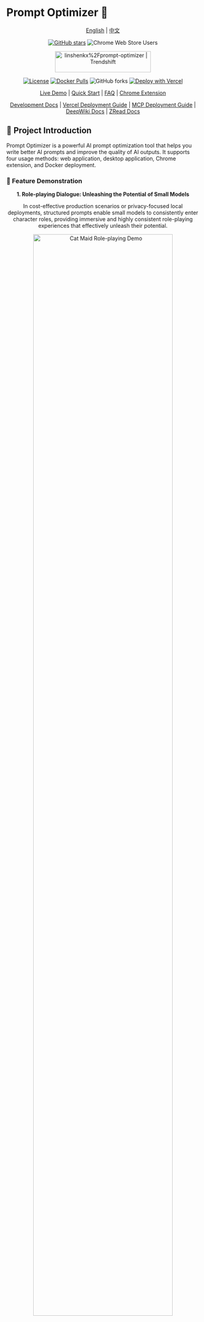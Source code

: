 # Prompt Optimizer 🚀

<div align="center">

[English](README_EN.md) | [中文](README.md)

[![GitHub stars](https://img.shields.io/github/stars/linshenkx/prompt-optimizer)](https://github.com/linshenkx/prompt-optimizer/stargazers)
![Chrome Web Store Users](https://img.shields.io/chrome-web-store/users/cakkkhboolfnadechdlgdcnjammejlna?style=flat&label=Chrome%20Users&link=https%3A%2F%2Fchromewebstore.google.com%2Fdetail%2F%25E6%258F%2590%25E7%25A4%25BA%25E8%25AF%258D%25E4%25BC%2598%25E5%258C%2596%25E5%2599%25A8%2Fcakkkhboolfnadechdlgdcnjammejlna)

<a href="https://trendshift.io/repositories/13813" target="_blank"><img src="https://trendshift.io/api/badge/repositories/13813" alt="linshenkx%2Fprompt-optimizer | Trendshift" style="width: 250px; height: 55px;" width="250" height="55"/></a>

[![License](https://img.shields.io/badge/license-AGPL--3.0-blue.svg)](LICENSE)
[![Docker Pulls](https://img.shields.io/docker/pulls/linshen/prompt-optimizer)](https://hub.docker.com/r/linshen/prompt-optimizer)
![GitHub forks](https://img.shields.io/github/forks/linshenkx/prompt-optimizer?style=flat)
[![Deploy with Vercel](https://img.shields.io/badge/Vercel-indigo?style=flat&logo=vercel)](https://vercel.com/new/clone?repository-url=https%3A%2F%2Fgithub.com%2Flinshenkx%2Fprompt-optimizer)

[Live Demo](https://prompt.always200.com) | [Quick Start](#quick-start) | [FAQ](#faq) | [Chrome Extension](https://chromewebstore.google.com/detail/prompt-optimizer/cakkkhboolfnadechdlgdcnjammejlna)

[Development Docs](dev.md) | [Vercel Deployment Guide](docs/user/deployment/vercel_en.md) | [MCP Deployment Guide](docs/user/mcp-server_en.md) | [DeepWiki Docs](https://deepwiki.com/linshenkx/prompt-optimizer) | [ZRead Docs](https://zread.ai/linshenkx/prompt-optimizer)

</div>

## 📖 Project Introduction

Prompt Optimizer is a powerful AI prompt optimization tool that helps you write better AI prompts and improve the quality of AI outputs. It supports four usage methods: web application, desktop application, Chrome extension, and Docker deployment.

### 🎥 Feature Demonstration

<div align="center">
  <p><b>1. Role-playing Dialogue: Unleashing the Potential of Small Models</b></p>
  <p>In cost-effective production scenarios or privacy-focused local deployments, structured prompts enable small models to consistently enter character roles, providing immersive and highly consistent role-playing experiences that effectively unleash their potential.</p>
  <img src="images/demo/cat-maid-roleplay.png" alt="Cat Maid Role-playing Demo" width="85%">
  <br>
  <p><b>2. Knowledge Graph Extraction: Ensuring Production Environment Stability</b></p>
  <p>In production environments requiring programmatic processing, high-quality prompts can significantly reduce requirements for model intelligence, enabling more economical small models to stably output reliable specified formats. This tool aims to assist developers in quickly achieving this goal, thereby accelerating development, ensuring stability, and achieving cost reduction and efficiency improvement.</p>
  <img src="images/demo/knowledge-graph-extractor.png" alt="Knowledge Graph Extraction Demo" width="85%">
  <br>
  <p><b>3. Poetry Writing: Assisting Creative Exploration and Requirement Customization</b></p>
  <p>When facing a powerful AI, our goal is not just to get a "good" answer, but to get a "desired" unique answer. This tool can help users refine vague inspiration (like "write a poem") into specific requirements (about what theme, what imagery, what emotions), assisting you in exploring, discovering, and precisely expressing your creativity to co-create unique works with AI.</p>
  <img src="images/demo/poetry-writing.png" alt="Poetry Writing Demo" width="85%">
</div>

## ✨ Core Features

- 🎯 **Intelligent Optimization**: One-click prompt optimization with multi-round iterative improvements to enhance AI response accuracy
- 📝 **Dual Mode Optimization**: Support for both system prompt optimization and user prompt optimization to meet different usage scenarios
- 🔄 **Comparison Testing**: Real-time comparison between original and optimized prompts for intuitive demonstration of optimization effects
- 🤖 **Multi-model Integration**: Support for mainstream AI models including OpenAI, Gemini, DeepSeek, Zhipu AI, SiliconFlow, etc.
- 🖼️ **Image Generation**: Support for Text-to-Image (T2I) and Image-to-Image (I2I) with models like Gemini, Seedream
- 📊 **Advanced Testing Mode**: Context variable management, multi-turn conversation testing, Function Calling support
- 🔒 **Secure Architecture**: Pure client-side processing with direct data interaction with AI service providers, bypassing intermediate servers
- 📱 **Multi-platform Support**: Available as web application, desktop application, Chrome extension, and Docker deployment
- 🔐 **Access Control**: Password protection feature for secure deployment
- 🧩 **MCP Protocol Support**: Supports Model Context Protocol (MCP), enabling integration with MCP-compatible AI applications like Claude Desktop

## 🚀 Advanced Features

### Image Generation Mode
- 🖼️ **Text-to-Image (T2I)**: Generate images from text prompts
- 🎨 **Image-to-Image (I2I)**: Transform and optimize images based on local files
- 🔌 **Multi-model Support**: Integrated with mainstream image generation models like Gemini, Seedream
- ⚙️ **Model Parameters**: Support model-specific parameter configuration (size, style, etc.)
- 📥 **Preview & Download**: Real-time preview of generated results with download support

### Advanced Testing Mode
- 📊 **Context Variable Management**: Custom variables, batch replacement, variable preview
- 💬 **Multi-turn Conversation Testing**: Simulate real conversation scenarios to test prompt performance in multi-turn interactions
- 🛠️ **Function Calling Support**: Function Calling integration with support for OpenAI and Gemini tool calling
- 🎯 **Flexible Debugging**: Enhanced prompt testing and debugging capabilities

For detailed usage instructions, please refer to the [Image Mode Documentation](docs/image-mode.md)

## Quick Start

### 1. Use Online Version (Recommended)

Direct access: [https://prompt.always200.com](https://prompt.always200.com)

This is a pure frontend project with all data stored locally in your browser and never uploaded to any server, making the online version both safe and reliable to use.

### 2. Vercel Deployment
Method 1: One-click deployment to your own Vercel:
   [![Deploy with Vercel](https://vercel.com/button)](https://vercel.com/new/clone?repository-url=https%3A%2F%2Fgithub.com%2Flinshenkx%2Fprompt-optimizer)

Method 2: Fork the project and import to Vercel (Recommended):
   - First fork the project to your GitHub account
   - Then import the project to Vercel
   - This allows tracking of source project updates for easy syncing of new features and fixes
- Configure environment variables:
  - `ACCESS_PASSWORD`: Set access password to enable access restriction
  - `VITE_OPENAI_API_KEY` etc.: Configure API keys for various AI service providers
  
For more detailed deployment steps and important notes, please check:
- [Vercel Deployment Guide](docs/user/deployment/vercel_en.md)

### 3. Download Desktop Application
Download the latest version from [GitHub Releases](https://github.com/linshenkx/prompt-optimizer/releases). We provide both **installer** and **archive** formats for each platform.

- **Installer (Recommended)**: Such as `*.exe`, `*.dmg`, `*.AppImage`, etc. **Strongly recommended as it supports automatic updates**.
- **Archive**: Such as `*.zip`. Extract and use, but cannot auto-update.

**Core Advantages of Desktop Application**:
- ✅ **No CORS Limitations**: As a native desktop application, it completely eliminates browser Cross-Origin Resource Sharing (CORS) issues. This means you can directly connect to any AI service provider's API, including locally deployed Ollama or commercial APIs with strict security policies, for the most complete and stable functional experience.
- ✅ **Automatic Updates**: Versions installed through installers (like `.exe`, `.dmg`) can automatically check and update to the latest version.
- ✅ **Independent Operation**: No browser dependency, providing faster response and better performance.

### 4. Install Chrome Extension
1. Install from Chrome Web Store (may not be the latest version due to approval delays): [Chrome Web Store](https://chromewebstore.google.com/detail/prompt-optimizer/cakkkhboolfnadechdlgdcnjammejlna)
2. Click the icon to open the Prompt Optimizer

### 5. Docker Deployment
<details>
<summary>Click to view Docker deployment commands</summary>
```bash
# Run container (default configuration)
docker run -d -p 8081:80 --restart unless-stopped --name prompt-optimizer linshen/prompt-optimizer

# Run container (with API key configuration and password protection)
docker run -d -p 8081:80 \
  -e VITE_OPENAI_API_KEY=your_key \
  -e ACCESS_USERNAME=your_username \  # Optional, defaults to "admin"
  -e ACCESS_PASSWORD=your_password \  # Set access password
  --restart unless-stopped \
  --name prompt-optimizer \
  linshen/prompt-optimizer
```
</details>

### 6. Docker Compose Deployment
<details>
<summary>Click to view Docker Compose deployment steps</summary>
```bash
# 1. Clone the repository
git clone https://github.com/linshenkx/prompt-optimizer.git
cd prompt-optimizer

# 2. Optional: Create .env file for API keys and authentication
cat > .env << EOF
# API Key Configuration
VITE_OPENAI_API_KEY=your_openai_api_key
VITE_GEMINI_API_KEY=your_gemini_api_key
VITE_DEEPSEEK_API_KEY=your_deepseek_api_key
VITE_ZHIPU_API_KEY=your_zhipu_api_key
VITE_SILICONFLOW_API_KEY=your_siliconflow_api_key

# Basic Authentication (Password Protection)
ACCESS_USERNAME=your_username  # Optional, defaults to "admin"
ACCESS_PASSWORD=your_password  # Set access password
EOF

# 3. Start the service
docker compose up -d

# 4. View logs
docker compose logs -f

# 5. Access the service
Web Interface: http://localhost:8081
MCP Server: http://localhost:8081/mcp
```
</details>

You can also directly edit the docker-compose.yml file to customize your configuration:
<details>
<summary>Click to view docker-compose.yml example</summary>

```yaml
services:
  prompt-optimizer:
    # Use Docker Hub image
    image: linshen/prompt-optimizer:latest
    container_name: prompt-optimizer
    restart: unless-stopped
    ports:
      - "8081:80"  # Web application port (MCP server accessible via /mcp path)
    environment:
      - VITE_OPENAI_API_KEY=your_openai_key
      - VITE_GEMINI_API_KEY=your_gemini_key
      # Access Control (Optional)
      - ACCESS_USERNAME=admin
      - ACCESS_PASSWORD=your_password
```
</details>

### 7. MCP Server Usage Instructions
<details>
<summary>Click to view MCP Server usage instructions</summary>

Prompt Optimizer now supports the Model Context Protocol (MCP), enabling integration with AI applications that support MCP such as Claude Desktop.

When running via Docker, the MCP Server automatically starts and can be accessed via `http://ip:port/mcp`.

#### Environment Variable Configuration

MCP Server requires API key configuration to function properly. Main MCP-specific configurations:

```bash
# MCP Server Configuration
MCP_DEFAULT_MODEL_PROVIDER=openai  # Options: openai, gemini, deepseek, siliconflow, zhipu, custom
MCP_LOG_LEVEL=info                 # Log level
```

#### Using MCP in Docker Environment

In a Docker environment, the MCP Server runs alongside the web application. You can access the MCP service through the same port as the web application at the `/mcp` path.

For example, if you map the container's port 80 to port 8081 on the host:
```bash
docker run -d -p 8081:80 \
  -e VITE_OPENAI_API_KEY=your-openai-key \
  -e MCP_DEFAULT_MODEL_PROVIDER=openai \
  --name prompt-optimizer \
  linshen/prompt-optimizer
```

The MCP Server will then be accessible at `http://localhost:8081/mcp`.

#### Claude Desktop Integration Example

To use Prompt Optimizer in Claude Desktop, you need to add the service configuration to Claude Desktop's configuration file.

1. Find Claude Desktop's configuration directory:
   - Windows: `%APPDATA%\Claude\services`
   - macOS: `~/Library/Application Support/Claude/services`
   - Linux: `~/.config/Claude/services`

2. Edit or create the `services.json` file, adding the following content:

```json
{
  "services": [
    {
      "name": "Prompt Optimizer",
      "url": "http://localhost:8081/mcp"
    }
  ]
}
```

Make sure to replace `localhost:8081` with the actual address and port where you've deployed Prompt Optimizer.

#### Available Tools

- **optimize-user-prompt**: Optimize user prompts to improve LLM performance
- **optimize-system-prompt**: Optimize system prompts to improve LLM performance
- **iterate-prompt**: Iteratively improve mature prompts based on specific requirements

For more detailed information, please refer to the [MCP Server User Guide](docs/user/mcp-server_en.md).
</details>

## ⚙️ API Key Configuration

<details>
<summary>Click to view API key configuration methods</summary>

### Method 1: Via Interface (Recommended)
1. Click the "⚙️Settings" button in the upper right corner
2. Select the "Model Management" tab
3. Click on the model you need to configure (such as OpenAI, Gemini, DeepSeek, etc.)
4. Enter the corresponding API key in the configuration box
5. Click "Save"

Supported models: OpenAI, Gemini, DeepSeek, Zhipu AI, SiliconFlow, Custom API (OpenAI compatible interface)

In addition to API keys, you can configure advanced LLM parameters for each model individually. These parameters are configured through a field called `llmParams`, which allows you to specify any parameters supported by the LLM SDK in key-value pairs for fine-grained control over model behavior.

**Advanced LLM Parameter Configuration Examples:**
- **OpenAI/Compatible APIs**: `{"temperature": 0.7, "max_tokens": 4096, "timeout": 60000}`
- **Gemini**: `{"temperature": 0.8, "maxOutputTokens": 2048, "topP": 0.95}`
- **DeepSeek**: `{"temperature": 0.5, "top_p": 0.9, "frequency_penalty": 0.1}`

For more detailed information about `llmParams` configuration, please refer to the [LLM Parameters Configuration Guide](docs/developer/llm-params-guide.md).

### Method 2: Via Environment Variables
Configure environment variables through the `-e` parameter when deploying with Docker:

```bash
-e VITE_OPENAI_API_KEY=your_key
-e VITE_GEMINI_API_KEY=your_key
-e VITE_DEEPSEEK_API_KEY=your_key
-e VITE_ZHIPU_API_KEY=your_key
-e VITE_SILICONFLOW_API_KEY=your_key

# Multiple Custom Models Configuration (Unlimited Quantity)
-e VITE_CUSTOM_API_KEY_ollama=dummy_key
-e VITE_CUSTOM_API_BASE_URL_ollama=http://localhost:11434/v1
-e VITE_CUSTOM_API_MODEL_ollama=qwen2.5:7b
```

> 📖 **Detailed Configuration Guide**: See [Multiple Custom Models Documentation](./docs/user/multi-custom-models_en.md) for complete configuration methods and advanced usage

</details>

## Local Development
For detailed documentation, see [Development Documentation](dev.md)

<details>
<summary>Click to view local development commands</summary>

```bash
# 1. Clone the project
git clone https://github.com/linshenkx/prompt-optimizer.git
cd prompt-optimizer

# 2. Install dependencies
pnpm install

# 3. Start development server
pnpm dev               # Main development command: build core/ui and run web app
pnpm dev:web          # Run web app only
pnpm dev:fresh        # Complete reset and restart development environment
```
</details>

## 🗺️ Roadmap

- [x] Basic feature development
- [x] Web application release
- [x] Chrome extension release
- [x] Internationalization support
- [x] Support for system prompt optimization and user prompt optimization
- [x] Desktop application release
- [x] MCP service release
- [x] Advanced mode: Variable management, context testing, function calling
- [x] Image generation: Text-to-Image (T2I) and Image-to-Image (I2I) support
- [ ] Support for workspace/project management
- [ ] Support for prompt favorites and template management

For detailed project status, see [Project Status Document](docs/project-status.md)

## 📖 Related Documentation

- [Documentation Index](docs/README.md) - Index of all documentation
- [Technical Development Guide](docs/developer/technical-development-guide.md) - Technology stack and development specifications
- [LLM Parameters Configuration Guide](docs/developer/llm-params-guide.md) - Detailed guide for advanced LLM parameter configuration
- [Project Structure](docs/developer/project-structure.md) - Detailed project structure description
- [Project Status](docs/project/project-status.md) - Current progress and plans
- [Product Requirements](docs/project/prd.md) - Product requirements document
- [Vercel Deployment Guide](docs/user/deployment/vercel_en.md) - Detailed instructions for Vercel deployment

## Star History

<a href="https://star-history.com/#linshenkx/prompt-optimizer&Date">
 <picture>
   <source media="(prefers-color-scheme: dark)" srcset="https://api.star-history.com/svg?repos=linshenkx/prompt-optimizer&type=Date&theme=dark" />
   <source media="(prefers-color-scheme: light)" srcset="https://api.star-history.com/svg?repos=linshenkx/prompt-optimizer&type=Date" />
   <img alt="Star History Chart" src="https://api.star-history.com/svg?repos=linshenkx/prompt-optimizer&type=Date" />
 </picture>
</a>

## FAQ

<details>
<summary>Click to view frequently asked questions</summary>

### API Connection Issues

#### Q1: Why can't I connect to the model service after configuring the API key?
**A**: Most connection failures are caused by **Cross-Origin Resource Sharing (CORS)** issues. As this project is a pure frontend application, browsers block direct access to API services from different origins for security reasons. Model services will reject direct requests from browsers if CORS policies are not correctly configured.

#### Q2: How to solve Ollama connection issues?
**A**: Ollama fully supports the OpenAI standard interface, just configure the correct CORS policy:
1. Set environment variable `OLLAMA_ORIGINS=*` to allow requests from any origin
2. If issues persist, set `OLLAMA_HOST=0.0.0.0:11434` to listen on any IP address

#### Q3: How to solve CORS issues with commercial APIs (such as Nvidia's DS API, ByteDance's Volcano API)?
**A**: These platforms typically have strict CORS restrictions. Recommended solutions:

1. **Use Desktop Application** (Most Recommended)
   - Desktop app has no CORS restrictions as a native application
   - Can directly connect to any API service, including locally deployed models
   - Provides the most complete and stable feature experience
   - Download from [GitHub Releases](https://github.com/linshenkx/prompt-optimizer/releases)

2. **Use Self-deployed API Proxy Service** (Professional solution)
   - Deploy open-source API aggregation/proxy tools like OneAPI, NewAPI
   - Configure as custom API endpoint in settings
   - Request flow: Browser → Proxy service → Model service provider
   - Full control over security policies and access permissions

**Note**: All web versions (including online version, Vercel deployment, Docker deployment) are pure frontend applications and subject to browser CORS restrictions. Only the desktop version or using an API proxy service can solve CORS issues.

#### Q4: I have correctly configured CORS policies for my local model (like Ollama), why can't I still connect using the online version?
**A**: This is caused by the browser's **Mixed Content security policy**. For security reasons, browsers block secure HTTPS pages (like the online version) from sending requests to insecure HTTP addresses (like your local Ollama service).

**Solutions**:
To bypass this limitation, you need to have the application and API under the same protocol (e.g., both HTTP). We recommend the following approaches:
1. **Use the desktop version**: Desktop applications have no browser restrictions and are the most stable and reliable way to connect to local models
2. **Use Docker deployment (HTTP)**: Access via `http://localhost:8081`, both the app and local Ollama use HTTP
3. **Use Chrome extension**: Extensions can bypass some security restrictions in certain situations

</details>


## 🤝 Contributing

<details>
<summary>Click to view contribution guidelines</summary>

1. Fork the repository
2. Create a feature branch (`git checkout -b feature/AmazingFeature`)
3. Commit your changes (`git commit -m 'Add some feature'`)
4. Push to the branch (`git push origin feature/AmazingFeature`)
5. Open a Pull Request

Tip: When developing with Cursor tool, it is recommended to do the following before committing:
1. Use the "CodeReview" rule for review
2. Check according to the review report format:
   - Overall consistency of changes
   - Code quality and implementation method
   - Test coverage
   - Documentation completeness
3. Optimize based on review results before submitting

</details>

## 👏 Contributors

Thanks to all the developers who have contributed to this project!

<a href="https://github.com/linshenkx/prompt-optimizer/graphs/contributors">
  <img src="https://contrib.rocks/image?repo=linshenkx/prompt-optimizer" alt="Contributors" />
</a>

## 📄 License

This project is licensed under [AGPL-3.0](LICENSE).

**In simple terms**: You can freely use, modify, and commercialize this project, but if you turn it into a website or service for others, you must share your source code.

<details>
<summary>👉 Click for detailed explanation</summary>

**What you can do:**
- ✅ Personal use, learning, and research
- ✅ Internal company use (not offering public services)
- ✅ Modify code for commercial projects
- ✅ Charge for products or services

**What you must do:**
- 📖 If distributing software or offering network services, disclose source code
- 📝 Preserve original author's copyright notices

**Core principle**: Commercial use is allowed, but not closed-source.

</details>

---

If this project is helpful to you, please consider giving it a Star ⭐️

## 👥 Contact Us

- Submit an Issue
- Create a Pull Request
- Join the discussion group 